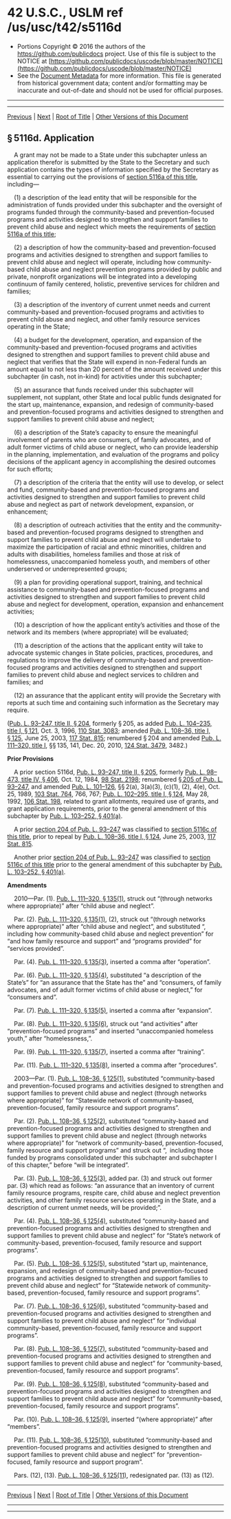 ---
---

# 42 U.S.C., USLM ref /us/usc/t42/s5116d

* Portions Copyright © 2016 the authors of the https://github.com/publicdocs project.
  Use of this file is subject to the NOTICE at [https://github.com/publicdocs/uscode/blob/master/NOTICE](https://github.com/publicdocs/uscode/blob/master/NOTICE)
* See the [Document Metadata](././../../../../..//README.md) for more information.
  This file is generated from historical government data; content and/or formatting may be inaccurate and out-of-date and should not be used for official purposes.

----------
----------

[Previous](./../../../../..//us/usc/t42/ch67/schIII/m__us_usc_t42_s5116c.md) | [Next](./../../../../..//us/usc/t42/ch67/schIII/m__us_usc_t42_s5116e.md) | [Root of Title](./../../../../../) | [Other Versions of this Document](https://publicdocs.github.io/go/links?ns=uslm&ref=%2Fus%2Fusc%2Ft42%2Fs5116d)

## § 5116d. Application

    A grant may not be made to a State under this subchapter unless an application therefor is submitted by the State to the Secretary and such application contains the types of information specified by the Secretary as essential to carrying out the provisions of [section 5116a of this title][/us/usc/t42/s5116a], including—

    (1) a description of the lead entity that will be responsible for the administration of funds provided under this subchapter and the oversight of programs funded through the community-based and prevention-focused programs and activities designed to strengthen and support families to prevent child abuse and neglect which meets the requirements of [section 5116a of this title][/us/usc/t42/s5116a];

    (2) a description of how the community-based and prevention-focused programs and activities designed to strengthen and support families to prevent child abuse and neglect will operate, including how community-based child abuse and neglect prevention programs provided by public and private, nonprofit organizations will be integrated into a developing continuum of family centered, holistic, preventive services for children and families;

    (3) a description of the inventory of current unmet needs and current community-based and prevention-focused programs and activities to prevent child abuse and neglect, and other family resource services operating in the State;

    (4) a budget for the development, operation, and expansion of the community-based and prevention-focused programs and activities designed to strengthen and support families to prevent child abuse and neglect that verifies that the State will expend in non-Federal funds an amount equal to not less than 20 percent of the amount received under this subchapter (in cash, not in-kind) for activities under this subchapter;

    (5) an assurance that funds received under this subchapter will supplement, not supplant, other State and local public funds designated for the start up, maintenance, expansion, and redesign of community-based and prevention-focused programs and activities designed to strengthen and support families to prevent child abuse and neglect;

    (6) a description of the State’s capacity to ensure the meaningful involvement of parents who are consumers, of family advocates, and of adult former victims of child abuse or neglect, who can provide leadership in the planning, implementation, and evaluation of the programs and policy decisions of the applicant agency in accomplishing the desired outcomes for such efforts;

    (7) a description of the criteria that the entity will use to develop, or select and fund, community-based and prevention-focused programs and activities designed to strengthen and support families to prevent child abuse and neglect as part of network development, expansion, or enhancement;

    (8) a description of outreach activities that the entity and the community-based and prevention-focused programs designed to strengthen and support families to prevent child abuse and neglect will undertake to maximize the participation of racial and ethnic minorities, children and adults with disabilities, homeless families and those at risk of homelessness, unaccompanied homeless youth, and members of other underserved or underrepresented groups;

    (9) a plan for providing operational support, training, and technical assistance to community-based and prevention-focused programs and activities designed to strengthen and support families to prevent child abuse and neglect for development, operation, expansion and enhancement activities;

    (10) a description of how the applicant entity’s activities and those of the network and its members (where appropriate) will be evaluated;

    (11) a description of the actions that the applicant entity will take to advocate systemic changes in State policies, practices, procedures, and regulations to improve the delivery of community-based and prevention-focused programs and activities designed to strengthen and support families to prevent child abuse and neglect services to children and families; and

    (12) an assurance that the applicant entity will provide the Secretary with reports at such time and containing such information as the Secretary may require.

([Pub. L. 93–247, title II, § 204][/us/pl/93/247/s204], formerly § 205, as added [Pub. L. 104–235, title I, § 121][/us/pl/104/235/s121], Oct. 3, 1996, [110 Stat. 3083][/us/stat/110/3083]; amended [Pub. L. 108–36, title I, § 125][/us/pl/108/36/s125], June 25, 2003, [117 Stat. 815][/us/stat/117/815]; renumbered § 204 and amended [Pub. L. 111–320, title I][/us/pl/111/320], §§ 135, 141, Dec. 20, 2010, [124 Stat. 3479][/us/stat/124/3479], 3482.)

 __Prior Provisions__ 

    A prior section 5116d, [Pub. L. 93–247, title II, § 205][/us/pl/93/247/s205], formerly [Pub. L. 98–473, title IV, § 406][/us/pl/98/473/s406], Oct. 12, 1984, [98 Stat. 2198][/us/stat/98/2198]; renumbered [§ 205 of Pub. L. 93–247][/us/pl/93/247/s205], and amended [Pub. L. 101–126][/us/pl/101/126], §§ 2(a), 3(a)(3), (c)(1), (2), 4(e), Oct. 25, 1989, [103 Stat. 764][/us/stat/103/764], 766, 767; [Pub. L. 102–295, title I, § 124][/us/pl/102/295/s124], May 28, 1992, [106 Stat. 198][/us/stat/106/198], related to grant allotments, required use of grants, and grant application requirements, prior to the general amendment of this subchapter by [Pub. L. 103–252, § 401(a)][/us/pl/103/252/s401/a].

    A prior [section 204 of Pub. L. 93–247][/us/pl/93/247/s204] was classified to [section 5116c of this title][/us/usc/t42/s5116c], prior to repeal by [Pub. L. 108–36, title I, § 124][/us/pl/108/36/s124], June 25, 2003, [117 Stat. 815][/us/stat/117/815].

    Another prior [section 204 of Pub. L. 93–247][/us/pl/93/247/s204] was classified to [section 5116c of this title][/us/usc/t42/s5116c] prior to the general amendment of this subchapter by [Pub. L. 103–252, § 401(a)][/us/pl/103/252/s401/a].

 __Amendments__ 

    2010—Par. (1). [Pub. L. 111–320, § 135(1)][/us/pl/111/320/s135/1], struck out “(through networks where appropriate)” after “child abuse and neglect”.

    Par. (2). [Pub. L. 111–320, § 135(1)][/us/pl/111/320/s135/1], (2), struck out “(through networks where appropriate)” after “child abuse and neglect”, and substituted “, including how community-based child abuse and neglect prevention” for “and how family resource and support” and “programs provided” for “services provided”.

    Par. (4). [Pub. L. 111–320, § 135(3)][/us/pl/111/320/s135/3], inserted a comma after “operation”.

    Par. (6). [Pub. L. 111–320, § 135(4)][/us/pl/111/320/s135/4], substituted “a description of the State’s” for “an assurance that the State has the” and “consumers, of family advocates, and of adult former victims of child abuse or neglect,” for “consumers and”.

    Par. (7). [Pub. L. 111–320, § 135(5)][/us/pl/111/320/s135/5], inserted a comma after “expansion”.

    Par. (8). [Pub. L. 111–320, § 135(6)][/us/pl/111/320/s135/6], struck out “and activities” after “prevention-focused programs” and inserted “unaccompanied homeless youth,” after “homelessness,”.

    Par. (9). [Pub. L. 111–320, § 135(7)][/us/pl/111/320/s135/7], inserted a comma after “training”.

    Par. (11). [Pub. L. 111–320, § 135(8)][/us/pl/111/320/s135/8], inserted a comma after “procedures”.

    2003—Par. (1). [Pub. L. 108–36, § 125(1)][/us/pl/108/36/s125/1], substituted “community-based and prevention-focused programs and activities designed to strengthen and support families to prevent child abuse and neglect (through networks where appropriate)” for “Statewide network of community-based, prevention-focused, family resource and support programs”.

    Par. (2). [Pub. L. 108–36, § 125(2)][/us/pl/108/36/s125/2], substituted “community-based and prevention-focused programs and activities designed to strengthen and support families to prevent child abuse and neglect (through networks where appropriate)” for “network of community-based, prevention-focused, family resource and support programs” and struck out “, including those funded by programs consolidated under this subchapter and subchapter I of this chapter,” before “will be integrated”.

    Par. (3). [Pub. L. 108–36, § 125(3)][/us/pl/108/36/s125/3], added par. (3) and struck out former par. (3) which read as follows: “an assurance that an inventory of current family resource programs, respite care, child abuse and neglect prevention activities, and other family resource services operating in the State, and a description of current unmet needs, will be provided;”.

    Par. (4). [Pub. L. 108–36, § 125(4)][/us/pl/108/36/s125/4], substituted “community-based and prevention-focused programs and activities designed to strengthen and support families to prevent child abuse and neglect” for “State’s network of community-based, prevention-focused, family resource and support programs”.

    Par. (5). [Pub. L. 108–36, § 125(5)][/us/pl/108/36/s125/5], substituted “start up, maintenance, expansion, and redesign of community-based and prevention-focused programs and activities designed to strengthen and support families to prevent child abuse and neglect” for “Statewide network of community-based, prevention-focused, family resource and support programs”.

    Par. (7). [Pub. L. 108–36, § 125(6)][/us/pl/108/36/s125/6], substituted “community-based and prevention-focused programs and activities designed to strengthen and support families to prevent child abuse and neglect” for “individual community-based, prevention-focused, family resource and support programs”.

    Par. (8). [Pub. L. 108–36, § 125(7)][/us/pl/108/36/s125/7], substituted “community-based and prevention-focused programs and activities designed to strengthen and support families to prevent child abuse and neglect” for “community-based, prevention-focused, family resource and support programs”.

    Par. (9). [Pub. L. 108–36, § 125(8)][/us/pl/108/36/s125/8], substituted “community-based and prevention-focused programs and activities designed to strengthen and support families to prevent child abuse and neglect” for “community-based, prevention-focused, family resource and support programs”.

    Par. (10). [Pub. L. 108–36, § 125(9)][/us/pl/108/36/s125/9], inserted “(where appropriate)” after “members”.

    Par. (11). [Pub. L. 108–36, § 125(10)][/us/pl/108/36/s125/10], substituted “community-based and prevention-focused programs and activities designed to strengthen and support families to prevent child abuse and neglect” for “prevention-focused, family resource and support program”.

    Pars. (12), (13). [Pub. L. 108–36, § 125(11)][/us/pl/108/36/s125/11], redesignated par. (13) as (12).

----------

[Previous](./../../../../..//us/usc/t42/ch67/schIII/m__us_usc_t42_s5116c.md) | [Next](./../../../../..//us/usc/t42/ch67/schIII/m__us_usc_t42_s5116e.md) | [Root of Title](./../../../../../) | [Other Versions of this Document](https://publicdocs.github.io/go/links?ns=uslm&ref=%2Fus%2Fusc%2Ft42%2Fs5116d)

----------
----------

[/us/usc/t42/s5116a]: https://publicdocs.github.io/go/links?ns=uslm&ref=%2Fus%2Fusc%2Ft42%2Fs5116a
[/us/usc/t42/s5116a]: https://publicdocs.github.io/go/links?ns=uslm&ref=%2Fus%2Fusc%2Ft42%2Fs5116a
[/us/pl/93/247/s204]: https://publicdocs.github.io/go/links?ns=uslm&ref=%2Fus%2Fpl%2F93%2F247%2Fs204
[/us/pl/104/235/s121]: https://publicdocs.github.io/go/links?ns=uslm&ref=%2Fus%2Fpl%2F104%2F235%2Fs121
[/us/stat/110/3083]: https://publicdocs.github.io/go/links?ns=uslm&ref=%2Fus%2Fstat%2F110%2F3083
[/us/pl/108/36/s125]: https://publicdocs.github.io/go/links?ns=uslm&ref=%2Fus%2Fpl%2F108%2F36%2Fs125
[/us/stat/117/815]: https://publicdocs.github.io/go/links?ns=uslm&ref=%2Fus%2Fstat%2F117%2F815
[/us/pl/111/320]: https://publicdocs.github.io/go/links?ns=uslm&ref=%2Fus%2Fpl%2F111%2F320
[/us/stat/124/3479]: https://publicdocs.github.io/go/links?ns=uslm&ref=%2Fus%2Fstat%2F124%2F3479
[/us/pl/93/247/s205]: https://publicdocs.github.io/go/links?ns=uslm&ref=%2Fus%2Fpl%2F93%2F247%2Fs205
[/us/pl/98/473/s406]: https://publicdocs.github.io/go/links?ns=uslm&ref=%2Fus%2Fpl%2F98%2F473%2Fs406
[/us/stat/98/2198]: https://publicdocs.github.io/go/links?ns=uslm&ref=%2Fus%2Fstat%2F98%2F2198
[/us/pl/93/247/s205]: https://publicdocs.github.io/go/links?ns=uslm&ref=%2Fus%2Fpl%2F93%2F247%2Fs205
[/us/pl/101/126]: https://publicdocs.github.io/go/links?ns=uslm&ref=%2Fus%2Fpl%2F101%2F126
[/us/stat/103/764]: https://publicdocs.github.io/go/links?ns=uslm&ref=%2Fus%2Fstat%2F103%2F764
[/us/pl/102/295/s124]: https://publicdocs.github.io/go/links?ns=uslm&ref=%2Fus%2Fpl%2F102%2F295%2Fs124
[/us/stat/106/198]: https://publicdocs.github.io/go/links?ns=uslm&ref=%2Fus%2Fstat%2F106%2F198
[/us/pl/103/252/s401/a]: https://publicdocs.github.io/go/links?ns=uslm&ref=%2Fus%2Fpl%2F103%2F252%2Fs401%2Fa
[/us/pl/93/247/s204]: https://publicdocs.github.io/go/links?ns=uslm&ref=%2Fus%2Fpl%2F93%2F247%2Fs204
[/us/usc/t42/s5116c]: https://publicdocs.github.io/go/links?ns=uslm&ref=%2Fus%2Fusc%2Ft42%2Fs5116c
[/us/pl/108/36/s124]: https://publicdocs.github.io/go/links?ns=uslm&ref=%2Fus%2Fpl%2F108%2F36%2Fs124
[/us/stat/117/815]: https://publicdocs.github.io/go/links?ns=uslm&ref=%2Fus%2Fstat%2F117%2F815
[/us/pl/93/247/s204]: https://publicdocs.github.io/go/links?ns=uslm&ref=%2Fus%2Fpl%2F93%2F247%2Fs204
[/us/usc/t42/s5116c]: https://publicdocs.github.io/go/links?ns=uslm&ref=%2Fus%2Fusc%2Ft42%2Fs5116c
[/us/pl/103/252/s401/a]: https://publicdocs.github.io/go/links?ns=uslm&ref=%2Fus%2Fpl%2F103%2F252%2Fs401%2Fa
[/us/pl/111/320/s135/1]: https://publicdocs.github.io/go/links?ns=uslm&ref=%2Fus%2Fpl%2F111%2F320%2Fs135%2F1
[/us/pl/111/320/s135/1]: https://publicdocs.github.io/go/links?ns=uslm&ref=%2Fus%2Fpl%2F111%2F320%2Fs135%2F1
[/us/pl/111/320/s135/3]: https://publicdocs.github.io/go/links?ns=uslm&ref=%2Fus%2Fpl%2F111%2F320%2Fs135%2F3
[/us/pl/111/320/s135/4]: https://publicdocs.github.io/go/links?ns=uslm&ref=%2Fus%2Fpl%2F111%2F320%2Fs135%2F4
[/us/pl/111/320/s135/5]: https://publicdocs.github.io/go/links?ns=uslm&ref=%2Fus%2Fpl%2F111%2F320%2Fs135%2F5
[/us/pl/111/320/s135/6]: https://publicdocs.github.io/go/links?ns=uslm&ref=%2Fus%2Fpl%2F111%2F320%2Fs135%2F6
[/us/pl/111/320/s135/7]: https://publicdocs.github.io/go/links?ns=uslm&ref=%2Fus%2Fpl%2F111%2F320%2Fs135%2F7
[/us/pl/111/320/s135/8]: https://publicdocs.github.io/go/links?ns=uslm&ref=%2Fus%2Fpl%2F111%2F320%2Fs135%2F8
[/us/pl/108/36/s125/1]: https://publicdocs.github.io/go/links?ns=uslm&ref=%2Fus%2Fpl%2F108%2F36%2Fs125%2F1
[/us/pl/108/36/s125/2]: https://publicdocs.github.io/go/links?ns=uslm&ref=%2Fus%2Fpl%2F108%2F36%2Fs125%2F2
[/us/pl/108/36/s125/3]: https://publicdocs.github.io/go/links?ns=uslm&ref=%2Fus%2Fpl%2F108%2F36%2Fs125%2F3
[/us/pl/108/36/s125/4]: https://publicdocs.github.io/go/links?ns=uslm&ref=%2Fus%2Fpl%2F108%2F36%2Fs125%2F4
[/us/pl/108/36/s125/5]: https://publicdocs.github.io/go/links?ns=uslm&ref=%2Fus%2Fpl%2F108%2F36%2Fs125%2F5
[/us/pl/108/36/s125/6]: https://publicdocs.github.io/go/links?ns=uslm&ref=%2Fus%2Fpl%2F108%2F36%2Fs125%2F6
[/us/pl/108/36/s125/7]: https://publicdocs.github.io/go/links?ns=uslm&ref=%2Fus%2Fpl%2F108%2F36%2Fs125%2F7
[/us/pl/108/36/s125/8]: https://publicdocs.github.io/go/links?ns=uslm&ref=%2Fus%2Fpl%2F108%2F36%2Fs125%2F8
[/us/pl/108/36/s125/9]: https://publicdocs.github.io/go/links?ns=uslm&ref=%2Fus%2Fpl%2F108%2F36%2Fs125%2F9
[/us/pl/108/36/s125/10]: https://publicdocs.github.io/go/links?ns=uslm&ref=%2Fus%2Fpl%2F108%2F36%2Fs125%2F10
[/us/pl/108/36/s125/11]: https://publicdocs.github.io/go/links?ns=uslm&ref=%2Fus%2Fpl%2F108%2F36%2Fs125%2F11


